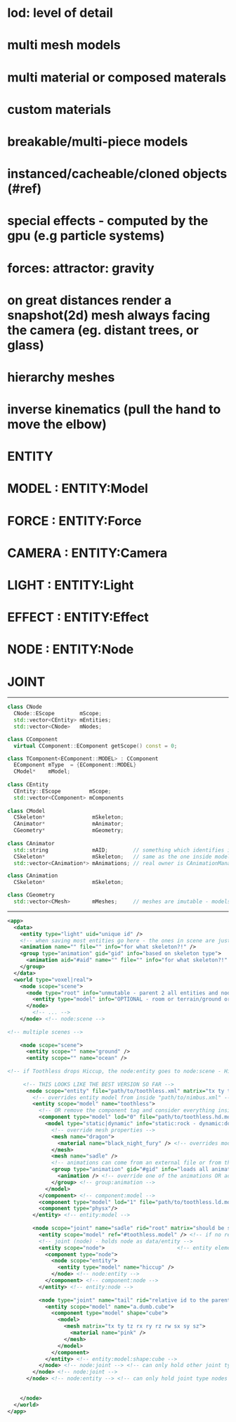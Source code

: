 # lod: level of detail
# multi mesh models
# multi material or composed materals
# custom materials
# breakable/multi-piece models
# instanced/cacheable/cloned objects (#ref)
# special effects - computed by the gpu (e.g particle systems)
# forces: attractor: gravity
# on great distances render a snapshot(2d) mesh always facing the camera (eg. distant trees, or glass)
# hierarchy meshes
# inverse kinematics (pull the hand to move the elbow)

# ENTITY
# MODEL  : ENTITY:Model
# FORCE  : ENTITY:Force
# CAMERA : ENTITY:Camera
# LIGHT  : ENTITY:Light
# EFFECT : ENTITY:Effect
# NODE   : ENTITY:Node

# JOINT
------------------------------------------------------------------------------------------------------------------------
```c++
class CNode
  CNode::EScope        mScope;
  std::vector<CEntity> mEntities;
  std::vector<CNode>   mNodes;

class CComponent
  virtual CComponent::EComponent getScope() const = 0;

class TComponent<EComponent::MODEL> : CComponent
  EComponent mType  = {EComponent::MODEL}
  CModel*    mModel;
  
class CEntity
  CEntity::EScope         mScope;
  std::vector<CComponent> mComponents
  
class CModel
  CSkeleton*               mSkeleton;
  CAnimator*               mAnimator;
  CGeometry*               mGeometry;
  
class CAnimator
  std::string              mAID;        // something which identifies it among animations 
  CSkeleton*               mSkeleton;   // same as the one inside model - maybe the one inside mode is redundant
  std::vector<CAnimation*> mAnimations; // real owner is CAnimationManager

class CAnimation
  CSkeleton*               mSkeleton;

class CGeometry
  std::vector<CMesh>       mMeshes;     // meshes are imutable - models own their own meshes
```
------------------------------------------------------------------------------------------------------------------------
```xml
<app>
  <data>
    <entity type="light" uid="unique id" />
    <!-- when saving most entities go here - the ones in scene are just references -->
    <animation name="" file="" info="for what skeleton?!" />
    <group type="animation" gid="gid" info="based on skeleton type">
      <animation aid="#aid" name="" file="" info="for what skeleton?!" />
    </group>
  </data>
  <world type="voxel|real">
    <node scope="scene">
      <node type="root" info="unmutable - parent 2 all entities and nodes">
        <entity type="model" info="OPTIONAL - room or terrain/ground or planet/sun or..." />
      </node>
        <!-- ... -->
    </node> <!-- node:scene -->
    
<!-- multiple scenes -->
    
    <node scope="scene">
      <entity scope="" name="ground" />
      <entity scope="" name="ocean" />
     
<!-- if Toothless drops Hiccup, the node:entity goes to node:scene - Hiccup would be on the ground -->
     
     <!-- THIS LOOKS LIKE THE BEST VERSION SO FAR -->
      <node scope="entity" file="path/to/toothless.xml" matrix="tx ty tz rx ry rz rw sx sy sz">
        <!-- overrides entity model from inside "path/to/nimbus.xml" -->
        <entity scope="model" name="toothless">
          <!-- OR remove the component tag and consider everything inside entity a component on load -->
          <component type="model" lod="0" file="path/to/toothless.hd.model">
            <model type="static|dynamic" info="static:rock - dynamic:dog (animated/deformable)">
              <!-- override mesh properties -->
              <mesh name="dragon">
                <material name="black_night_fury" /> <!-- overrides model's meshe materials  -->
              </mesh>
              <mesh name="sadle" />
              <!-- animations can come from an external file or from the model (e.g. collada) -->
              <group type="animation" gid="#gid" info="loads all animations from that animation group">
                <animation /> <!-- override one of the animations OR add new unique animation only here -->
              </group> <!-- group:animation -->
            </model>
          </component> <!-- component:model -->
          <component type="model" lod="1" file="path/to/toothless.ld.model"/>
          <component type="physx"/>
        </entity> <!-- entity:model -->
        
        <node scope="joint" name="sadle" rid="root" matrix="should be same as parent node - probably a pointer"> <!-- OR <node scope="node" OR scope="controller">  -->
          <entity scope="model" ref="#toothless.model" /> <!-- if no reference found postpone it until found -->
          <!-- joint (node) - holds node as data/entity -->
          <entity scope="node">                       <!-- entity element, entity has a node -->
            <component type="node">
              <node scope="entity">
                <entity type="model" name="hiccup" />
              </node> <!-- node:entity -->
            </component> <!-- component:node -->
          </entity> <!-- entity:node -->
          
          <node type="joint" name="tail" rid="relative id to the parent" matrix="deviation from root">
            <entity scope="model" name="a.dumb.cube">
              <component type="model" shape="cube">
                <model>
                  <mesh matrix="tx ty tz rx ry rz rw sx sy sz">
                    <material name="pink" />
                  </mesh>
                </model>
              </component>
            </entity> <!-- entity:model:shape:cube -->
          </node> <!-- node:joint --> <!-- can only hold other joint type nodes -->
        </node> <!-- node:joint -->
      </node> <!-- node:entity --> <!-- can only hold joint type nodes -->
      
      
    </node>
  </world>
</app>
```













